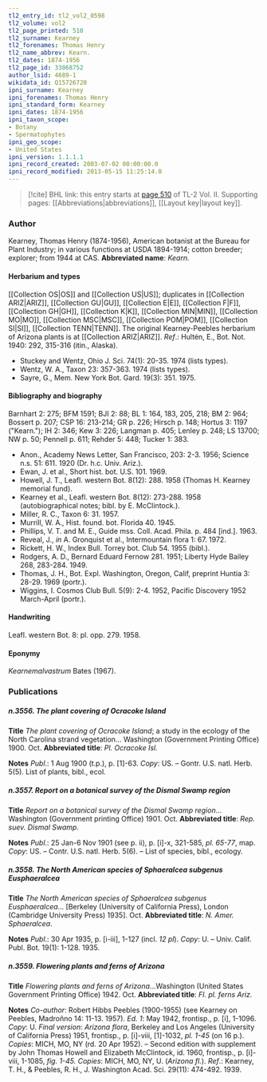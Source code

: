 ```yaml
---
tl2_entry_id: tl2_vol2_0598
tl2_volume: vol2
tl2_page_printed: 510
tl2_surname: Kearney
tl2_forenames: Thomas Henry
tl2_name_abbrev: Kearn.
tl2_dates: 1874-1956
tl2_page_id: 33068752
author_lsid: 4689-1
wikidata_id: Q15726720
ipni_surname: Kearney
ipni_forenames: Thomas Henry
ipni_standard_form: Kearney
ipni_dates: 1874-1956
ipni_taxon_scope: 
- Botany
- Spermatophytes
ipni_geo_scope: 
- United States
ipni_version: 1.1.1.1
ipni_record_created: 2003-07-02 00:00:00.0
ipni_record_modified: 2013-05-15 11:25:14.0
---
```



> [!cite] BHL link: this entry starts at [page 510](https://www.biodiversitylibrary.org/page/33068752) of TL-2 Vol. II.
> Supporting pages: [[Abbreviations|abbreviations]], [[Layout key|layout key]].

### Author

Kearney, Thomas Henry (1874-1956), American botanist at the Bureau for Plant Industry; in various functions at USDA 1894-1914; cotton breeder; explorer; from 1944 at CAS. 
**Abbreviated name**: *Kearn.*

#### Herbarium and types

[[Collection OS|OS]] and [[Collection US|US]]; duplicates in [[Collection ARIZ|ARIZ]], [[Collection GU|GU]], [[Collection E|E]], [[Collection F|F]], [[Collection GH|GH]], [[Collection K|K]], [[Collection MIN|MIN]], [[Collection MO|MO]], [[Collection MSC|MSC]], [[Collection POM|POM]], [[Collection SI|SI]], [[Collection TENN|TENN]]. The original Kearney-Peebles herbarium of Arizona plants is at [[Collection ARIZ|ARIZ]].
*Ref*.: Hultén, E., Bot. Not. 1940: 292, 315-316 (itin., Alaska).
- Stuckey and Wentz, Ohio J. Sci. 74(1): 20-35. 1974 (lists types).
- Wentz, W. A., Taxon 23: 357-363. 1974 (lists types).
- Sayre, G., Mem. New York Bot. Gard. 19(3): 351. 1975.

#### Bibliography and biography

Barnhart 2: 275; BFM 1591; BJI 2: 88; BL 1: 164, 183, 205, 218; BM 2: 964; Bossert p. 207; CSP 16: 213-214; GR p. 226; Hirsch p. 148; Hortus 3: 1197 ("Kearn."); IH 2: 346; Kew 3: 226; Langman p. 405; Lenley p. 248; LS 13700; NW p. 50; Pennell p. 611; Rehder 5: 448; Tucker 1: 383.
- Anon., Academy News Letter, San Francisco, 203: 2-3. 1956; Science n.s. 51: 611. 1920 (Dr. h.c. Univ. Ariz.).
- Ewan, J. et al., Short hist. bot. U.S. 101. 1969.
- Howell, J. T., Leafl. western Bot. 8(12): 288. 1958 (Thomas H. Kearney memorial fund).
- Kearney et al., Leafl. western Bot. 8(12): 273-288. 1958 (autobiographical notes; bibl. by E. McClintock.).
- Miller, R. C., Taxon 6: 31. 1957.
- Murrill, W. A., Hist. found. bot. Florida 40. 1945.
- Phillips, V. T. and M. E., Guide mss. Coll. Acad. Phila. p. 484 \[ind.\]. 1963.
- Reveal, J., *in* A. Gronquist et al., Intermountain flora 1: 67. 1972.
- Rickett, H. W., Index Bull. Torrey bot. Club 54. 1955 (bibl.).
- Rodgers, A. D., Bernard Eduard Fernow 281. 1951; Liberty Hyde Bailey 268, 283-284. 1949.
- Thomas, J. H., Bot. Expl. Washington, Oregon, Calif, preprint Huntia 3: 28-29. 1969 (portr.).
- Wiggins, I. Cosmos Club Bull. 5(9): 2-4. 1952, Pacific Discovery 1952 March-April (portr.).

#### Handwriting

Leafl. western Bot. 8: pl. opp. 279. 1958.

#### Eponymy

*Kearnemalvastrum* Bates (1967).

### Publications

##### n.3556. The plant covering of Ocracoke Island

**Title**
*The plant covering of Ocracoke Island*; a study in the ecology of the North Carolina strand vegetation... Washington (Government Printing Office) 1900. Oct.
**Abbreviated title**: *Pl. Ocracoke Isl.*

**Notes**
*Publ*.: 1 Aug 1900 (t.p.), p. \[1\]-63. *Copy*: US. – Gontr. U.S. natl. Herb. 5(5). List of plants, bibl., ecol.

##### n.3557. Report on a botanical survey of the Dismal Swamp region

**Title**
*Report on a botanical survey of the Dismal Swamp region*... Washington (Government printing Office) 1901. Oct.
**Abbreviated title**: *Rep. suev. Dismal Swamp*.

**Notes**
*Publ*.: 25 Jan-6 Nov 1901 (see p. ii), p. \[i\]-x, 321-585, *pl. 65-77*, map. *Copy*: US. – Contr. U.S. natl. Herb. 5(6). – List of species, bibl., ecology.

##### n.3558. The North American species of Sphaeralcea subgenus Eusphaeralcea

**Title**
*The North American species of Sphaeralcea subgenus Eusphaeralcea*... \[Berkeley (University of California Press), London (Cambridge University Press) 1935\]. Oct.
**Abbreviated title**: *N. Amer. Sphaeralcea*.

**Notes**
*Publ*.: 30 Apr 1935, p. \[i-iii\], 1-127 (incl. *12 pl*). *Copy*: U. – Univ. Calif. Publ. Bot. 19(1): 1-128. 1935.

##### n.3559. Flowering plants and ferns of Arizona

**Title**
*Flowering plants and ferns of Arizona*...Washington (United States Government Printing Office) 1942. Oct.
**Abbreviated title**: *Fl. pl. ferns Ariz.*

**Notes**
*Co-author*: Robert Hibbs Peebles (1900-1955) (see Kearney on Peebles, Madroñno 14: 11-13. 1957).
*Ed. 1*: May 1942, frontisp., p. \[i\], 1-1096. *Copy*: U.
*Final version*: *Arizona flora*, Berkeley and Los Angeles (University of California Press) 1951, frontisp., p. \[i\]-viii, \[1\]-1032, *pl. 1-45* (on 16 p.). *Copies*: MICH, MO, NY (rd. 20 Apr 1952). – Second edition with supplement by John Thomas Howell and Elizabeth McClintock, id. 1960, frontisp., p. \[i\]-viii, 1-1085, *fig. 1-45.* *Copies*: MICH, MO, NY, U. (*Arizona fl.*).
*Ref*.: Kearney, T. H., & Peebles, R. H., J. Washington Acad. Sci. 29(11): 474-492. 1939.

